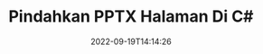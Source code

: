 ---
############################# Static ############################
layout: "auto-gen-merger"
date: 2022-09-19T14:14:26
draft: false
otherformats: vdx vsdm vsdx vssm vssx vstm vstx vsx vtx xlam xls xlsb xlsm xlsx xlt xltm

############################# Head ############################
head_title: "Pindahkan PPTX Halaman di C#"
head_description: "Pindahkan halaman dalam dokumen PPTX di C# ke posisi mana pun menggunakan API penggabungan dokumen."

############################# Header ############################
title: "Pindahkan PPTX Halaman Di C#"
description: "Pindahkan Halaman PPTX dengan beberapa baris kode .NET."
bg_image: "https://cms.admin.containerize.com/templates/aspose/App_Themes/V3/images/bg/header1.png"
bg_overlay: false
button:
    enable: true
    icon: "fas fa-arrow-down"
    label: "Unduh Uji Coba Gratis"
    link: "https://downloads.groupdocs.com/merger/net"

############################# SubMenu ############################
submenu:
    enable: true

    left:
        img_alt: "GroupDocs.Merger for .NET"
        image: "https://cms.admin.containerize.com/templates/groupdocs/images/product-logos/90x90-noborder/groupdocs-merger-net.png"
        product: "GroupDocs.Merger"
        platform: ".NET"

    middle:
        button:

            # button loop
            - link: "https://apireference.groupdocs.com/merger/net"
              text: "Referensi API"

            # button loop
            - link: "https://github.com/groupdocs-merger"
              text: "Contoh Kode"

            # button loop
            - link: "https://products.groupdocs.app/merger/family"
              text: "Demo Langsung"

            # button loop
            - link: "https://purchase.groupdocs.com/pricing/merger/net"
              text: "Harga"

    right:
        link_download: "https://downloads.groupdocs.com/merger"
        link_learn: "https://docs.groupdocs.com/merger/net"
        link_buy: "https://purchase.groupdocs.com"

############################# About ############################
about:
    enable: true
    title: "Tentang GroupDocs.Merger for .NET API"
    content: |
        [GroupDocs.Merger for .NET](/id/merger/net/) menawarkan solusi sederhana untuk menggabungkan & memisahkan berbagai format dokumen dengan aman termasuk PDF, Microsoft Office (Word, Excel, PowerPoint , OneNote), OpenDocument, HTML, gambar, dan banyak lainnya dalam aplikasi .NET. Dengan menambahkan hanya beberapa baris kode, lakukan beberapa operasi dokumen seperti memindahkan, menghapus, memutar, menukar, mengekstrak, atau mengubah orientasi halaman di dalam dokumen. API penggabungan dokumen juga mendukung pratinjau halaman dokumen sebagai gambar untuk menganalisis struktur dokumen, pemformatan, dan konten pada halaman.
        
        GroupDocs.Merger API adalah pilihan tepat untuk solusi perusahaan yang membutuhkan fitur pemindahan halaman file. API ini didukung dengan baik di semua sistem operasi dan platform utama termasuk .NET Framework, .NET Standard, .NET Core, Mono.

############################# Steps ############################
steps:
    enable: true
    title_left: "Pindahkan PPTX Halaman File di .NET"
    content_left: |
        [GroupDocs.Merger for .NET](/id/merger/net/) memudahkan pengembang C# untuk memindahkan halaman dalam file PPTX dengan menerapkan beberapa langkah mudah .
        
        * Inisialisasi **MoveOptions** untuk menentukan nomor halaman saat ini dan baru.
        * Buat instance baru **Merger** dan teruskan jalur dokumen sumber sebagai parameter konstruktor.
        * Panggil **MovePage** dan teruskan objek **MoveOptions**.
        * Panggil **Save** dan tentukan jalur file untuk menyimpan dokumen yang dihasilkan.

    title_right: "Persyaratan sistem"
    content_right: |
        GroupDocs.Merger for .NET API didukung di semua platform dan sistem operasi utama. Sebelum menjalankan kode di bawah ini, pastikan Anda telah menginstal prasyarat berikut di sistem Anda.

        * Sistem Operasi: Microsoft Windows, Linux, MacOS
        * Lingkungan Pengembangan: Visual Studio, Xamarin, MonoDevelop
        * Kerangka kerja: .NET Framework, .NET Standard, .NET Core, Mono
        * Unduh versi terbaru GroupDocs.Merger for .NET dari [NuGet](https://www.nuget.org/packages/groupdocs.merger)
         
    code: |
     {{% merger/additional-styles %}}
     {{< merger/code-merger title="Cara memindahkan halaman file PPTX menggunakan kode contoh C#">}}

        ```csharp    
        // Pindahkan halaman file PPTX menggunakan GroupDocs.Merger API
        int pageNumber = 6;
        int newPageNumber = 1;

        // Inisialisasi kelas MoveOptions untuk menentukan nomor halaman saat ini dan baru
        MoveOptions moveOptions = new MoveOptions(pageNumber, newPageNumber);

        // Instansiasi Penggabungan dengan dokumen masukan PPTX
        using (Merger merger = new Merger("input.pptx"))
          {
            // Panggil metode MovePage dan berikan objek MoveOptions ke sana
            merger.MovePage(moveOptions);
    
            // Panggil metode Simpan dan berikan jalur file yang diinginkan untuk menyimpan dokumen keluaran
            merger.Save("output.pptx");
          }
        ```
     {{< /merger/code-merger >}}

############################# Demos ############################
demos:
    enable: true
    title: "Demo Langsung - Pindahkan PPTX Halaman Online"
    content: |
       Pindahkan halaman file PPTX sekarang juga dengan mengunjungi situs web [GroupDocs.Merger Live Demo](https://products.groupdocs.app/splitter/move-pages/pptx).
       Demo langsung memiliki manfaat sebagai berikut.
        
############################# About Formats ############################
about_formats:
    enable: true

############################# More Formats ############################
more_formats:
    enable: true
    title: "Pindahkan Halaman dari Format Dokumen Lain"
    content: |
        .NET mendokumentasikan penggabungan & API pemisahan untuk format file dan gambar. Pindahkan beberapa format file populer seperti yang dinyatakan di bawah ini.

############################# Back to top ###############################
back_to_top:
    enable: true
---
